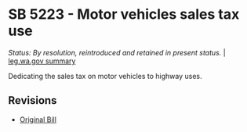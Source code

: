 # SB 5223 - Motor vehicles sales tax use
*Status: By resolution, reintroduced and retained in present status.* | [leg.wa.gov summary](https://app.leg.wa.gov/billsummary?BillNumber=5223&Year=2021)

Dedicating the sales tax on motor vehicles to highway uses.

## Revisions
* [Original Bill](1/)
